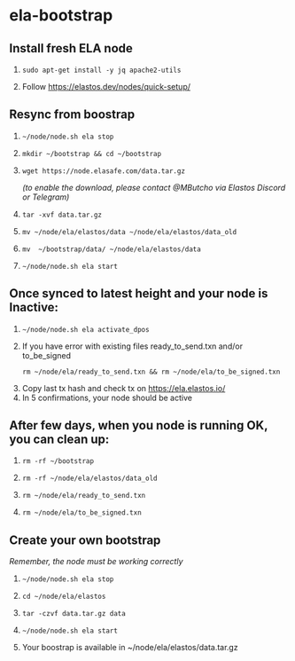 # ela-bootstrap
## Install fresh ELA node
1. 
    ```shell
    sudo apt-get install -y jq apache2-utils
    ```
2. Follow https://elastos.dev/nodes/quick-setup/

## Resync from boostrap
1. 
    ```shell
    ~/node/node.sh ela stop
    ```
2. 
    ```shell
    mkdir ~/bootstrap && cd ~/bootstrap
    ```
3. 
    ```shell
    wget https://node.elasafe.com/data.tar.gz
    ```
    *(to enable the download, please contact @MButcho via Elastos Discord or Telegram)*
4. 
    ```shell
    tar -xvf data.tar.gz
    ```
5. 
    ```shell
    mv ~/node/ela/elastos/data ~/node/ela/elastos/data_old
    ```
6. 
    ```shell
    mv  ~/bootstrap/data/ ~/node/ela/elastos/data
    ```
7. 
    ```shell
    ~/node/node.sh ela start
    ```

## Once synced to latest height and your node is Inactive:
1. 
    ```shell
    ~/node/node.sh ela activate_dpos
    ```
2. If you have error with existing files ready_to_send.txn and/or to_be_signed
    ```shell
    rm ~/node/ela/ready_to_send.txn && rm ~/node/ela/to_be_signed.txn
    ```
3. Copy last tx hash and check tx on https://ela.elastos.io/ 
4. In 5 confirmations, your node should be active

## After few days, when you node is running OK, you can clean up:
1. 
    ```shell
    rm -rf ~/bootstrap
    ```
2. 
    ```shell
    rm -rf ~/node/ela/elastos/data_old
    ```
3. 
    ```shell
    rm ~/node/ela/ready_to_send.txn
    ```
4. 
    ```shell
    rm ~/node/ela/to_be_signed.txn
    ```

## Create your own bootstrap

*Remember, the node must be working correctly*

1. 
    ```shell
    ~/node/node.sh ela stop
    ```
2. 
    ```shell
    cd ~/node/ela/elastos
    ```
3. 
    ```shell
    tar -czvf data.tar.gz data
    ```
4. 
    ```shell
    ~/node/node.sh ela start
    ```
5. Your boostrap is available in ~/node/ela/elastos/data.tar.gz
